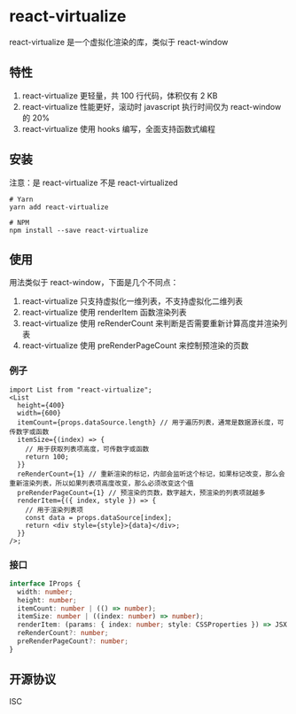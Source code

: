 # react-virtualize

react-virtualize 是一个虚拟化渲染的库，类似于 react-window

## 特性

1. react-virtualize 更轻量，共 100 行代码，体积仅有 2 KB
2. react-virtualize 性能更好，滚动时 javascript 执行时间仅为 react-window 的 20%
3. react-virtualize 使用 hooks 编写，全面支持函数式编程

## 安装

注意：是 react-virtualize 不是 react-virtualized

```
# Yarn
yarn add react-virtualize

# NPM
npm install --save react-virtualize
```

## 使用

用法类似于 react-window，下面是几个不同点：

1. react-virtualize 只支持虚拟化一维列表，不支持虚拟化二维列表
2. react-virtualize 使用 renderItem 函数渲染列表
3. react-virtualize 使用 reRenderCount 来判断是否需要重新计算高度并渲染列表
4. react-virtualize 使用 preRenderPageCount 来控制预渲染的页数

### 例子

```tsx
import List from "react-virtualize";
<List
  height={400}
  width={600}
  itemCount={props.dataSource.length} // 用于遍历列表，通常是数据源长度，可传数字或函数
  itemSize={(index) => {
    // 用于获取列表项高度，可传数字或函数
    return 100;
  }}
  reRenderCount={1} // 重新渲染的标记，内部会监听这个标记，如果标记改变，那么会重新渲染列表，所以如果列表项高度改变，那么必须改变这个值
  preRenderPageCount={1} // 预渲染的页数，数字越大，预渲染的列表项就越多
  renderItem={({ index, style }) => {
    // 用于渲染列表项
    const data = props.dataSource[index];
    return <div style={style}>{data}</div>;
  }}
/>;
```

### 接口

```ts
interface IProps {
  width: number;
  height: number;
  itemCount: number | (() => number);
  itemSize: number | ((index: number) => number);
  renderItem: (params: { index: number; style: CSSProperties }) => JSX.Element;
  reRenderCount?: number;
  preRenderPageCount?: number;
}
```

## 开源协议

ISC

